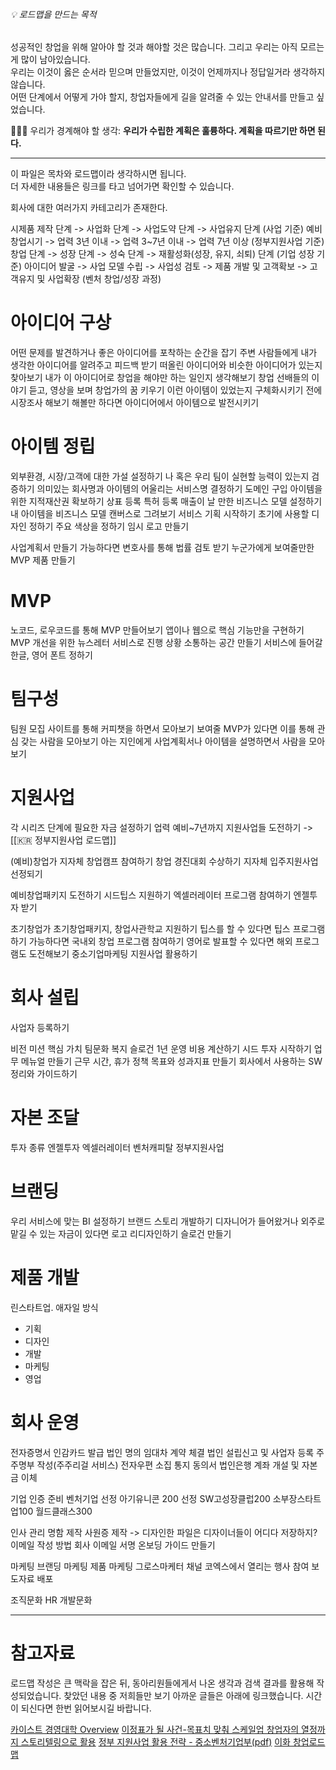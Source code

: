 ###### 💡 로드맵을 만드는 목적
성공적인 창업을 위해 알아야 할 것과 해야할 것은 많습니다. 그리고 우리는 아직 모르는 게 많이 남아있습니다.\
우리는 이것이 옳은 순서라 믿으며 만들었지만, 이것이 언제까지나 정답일거라 생각하지 않습니다.\
어떤 단계에서 어떻게 가야 할지, 창업자들에게 길을 알려줄 수 있는 안내서를 만들고 싶었습니다.

🧘🏻‍♂️ 우리가 경계해야 할 생각: **우리가 수립한 계획은 훌륭하다. 계획을 따르기만 하면 된다.**

---

이 파일은 목차와 로드맵이라 생각하시면 됩니다.\
더 자세한 내용들은 링크를 타고 넘어가면 확인할 수 있습니다.

회사에 대한 여러가지 카테고리가 존재한다.

시제품 제작 단계 -> 사업화 단계 -> 사업도약 단계 -> 사업유지 단계 (사업 기준)
예비창업시기 -> 업력 3년 이내 -> 업력 3~7년 이내 -> 업력 7년 이상 (정부지원사업 기준)
창업 단계 -> 성장 단계 -> 성숙 단계 -> 재활성화(성장, 유지, 쇠퇴) 단계 (기업 성장 기준)
아이디어 발굴 -> 사업 모델 수립 -> 사업성 검토 -> 제품 개발 및 고객확보 -> 고객유지 및 사업확장 (벤처 창업/성장 과정)

# 아이디어 구상
어떤 문제를 발견하거나 좋은 아이디어를 포착하는 순간을 잡기
주변 사람들에게 내가 생각한 아이디어를 알려주고 피드백 받기
떠올린 아이디어와 비슷한 아이디어가 있는지 찾아보기
내가 이 아이디어로 창업을 해야만 하는 일인지 생각해보기
창업 선배들의 이야기 듣고, 영상을 보며 창업가의 꿈 키우기
이런 아이템이 있었는지 구체화시키기 전에 시장조사 해보기
해볼만 하다면 아이디어에서 아이템으로 발전시키기

# 아이템 정립
외부환경, 시장/고객에 대한 가설 설정하기
나 혹은 우리 팀이 실현할 능력이 있는지 검증하기
의미있는 회사명과 아이템의 어울리는 서비스명 결정하기
 도메인 구입
아이템을 위한 지적재산권 확보하기
 상표 등록
 특허 등록
매출이 날 만한 비즈니스 모델 설정하기
내 아이템을 비즈니스 모델 캔버스로 그려보기
서비스 기획 시작하기
초기에 사용할 디자인 정하기
주요 색상을 정하기
임시 로고 만들기

사업계획서 만들기
가능하다면 변호사를 통해 법률 검토 받기
누군가에게 보여줄만한 MVP 제품 만들기

# MVP
노코드, 로우코드를 통해 MVP 만들어보기
앱이나 웹으로 핵심 기능만을 구현하기
MVP 개선을 위한 뉴스레터 서비스로 진행 상황 소통하는 공간 만들기
서비스에 들어갈 한글, 영어 폰트 정하기

# 팀구성
팀원 모집 사이트를 통해 커피챗을 하면서 모아보기
보여줄 MVP가 있다면 이를 통해 관심 갖는 사람을 모아보기
아는 지인에게 사업계획서나 아이템을 설명하면서 사람을 모아보기

# 지원사업
각 시리즈 단계에 필요한 자금 설정하기
업력 예비~7년까지 지원사업들 도전하기 -> [[🇰🇷 정부지원사업 로드맵]]

(예비)창업가
지자체 창업캠프 참여하기
창업 경진대회 수상하기
지자체 입주지원사업 선정되기

예비창업패키지 도전하기
시드팁스 지원하기
엑셀러레이터 프로그램 참여하기
엔젤투자 받기

초기창업가
초기창업패키지, 창업사관학교 지원하기
팁스를 할 수 있다면 팁스 프로그램하기
가능하다면 국내외 창업 프로그램 참여하기
영어로 발표할 수 있다면 해외 프로그램도 도전해보기
중소기업마케팅 지원사업 활용하기

# 회사 설립
사업자 등록하기

비전
미션
핵심 가치
팀문화
복지
슬로건
1년 운영 비용 계산하기
시드 투자 시작하기
업무 메뉴얼 만들기
 근무 시간, 휴가 정책
목표와 성과지표 만들기
회사에서 사용하는 SW 정리와 가이드하기

# 자본 조달
 투자 종류
 엔젤투자
 엑셀러레이터
 벤처캐피탈
 정부지원사업

# 브랜딩
우리 서비스에 맞는 BI 설정하기
브랜드 스토리 개발하기
디자니어가 들어왔거나 외주로 맡길 수 있는 자금이 있다면 로고 리디자인하기
슬로건 만들기

# 제품 개발
린스타트업. 애자일 방식
- 기획
- 디자인
- 개발
- 마케팅
- 영업

# 회사 운영
 전자증명서
 인감카드 발급
 법인 명의 임대차 계약 체결
 법인 설립신고 및 사업자 등록
 주주명부 작성(주주리걸 서비스)
 전자우편 소집 통지 동의서
 법인은행 계좌 개설 및 자본금 이체

기업 인증 준비
벤처기업 선정
아기유니콘 200 선정
SW고성장클럽200
소부장스타트업100
월드클래스300

인사 관리
 명함 제작
 사원증 제작
 -> 디자인한 파일은 디자이너들이 어디다 저장하지?
 이메일 작성 방법
 회사 이메일 서명
온보딩 가이드 만들기

마케팅
 브랜딩 마케팅
 제품 마케팅
 그로스마케터
 채널
 코엑스에서 열리는 행사 참여
 보도자료 배포

조직문화
 HR
 개발문화

---
# 참고자료
로드맵 작성은 큰 맥락을 잡은 뒤, 동아리원들에게서 나온 생각과 검색 결과를 활용해 작성되었습니다.
찾았던 내용 중 저희들만 보기 아까운 글들은 아래에 링크했습니다. 시간이 되신다면 한번 읽어보시길 바랍니다.

[카이스트 경영대학 Overview](https://kcbstartup.kaist.ac.kr/sub040101)
[이정표가 될 사건-목표치 맞춰 스케일업 창업자의 열정까지 스토리텔링으로 활용](https://dbr.donga.com/article/view/1203/article_no/10567/ac/magazine)
[정부 지원사업 활용 전략 - 중소벤처기업부(pdf)](https://www.mss.go.kr/common/board/Download.do?bcIdx=1023380&cbIdx=256&streFileNm=c84872a8-2bcf-48b9-a4c4-cc6534e9d860.pdf)
[이화 창업로드맵](https://startup.ewha.ac.kr/startup_counsel/roadmap)
